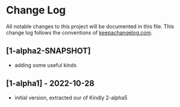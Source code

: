 # Change Log
All notable changes to this project will be documented in this file. This change log follows the conventions of [keepachangelog.com](http://keepachangelog.com/).

## [1-alpha2-SNAPSHOT]
- adding some useful kinds

## [1-alpha1] - 2022-10-28
- initial version, extracted our of Kindly 2-alpha5
